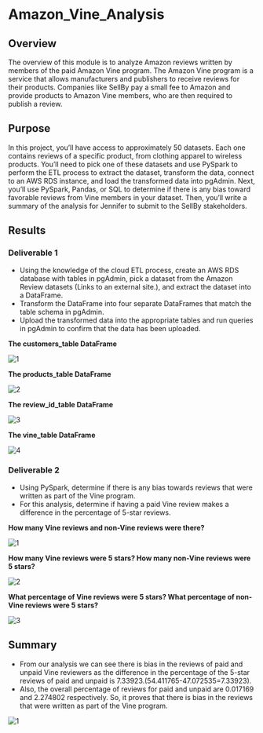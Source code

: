 # Amazon_Vine_Analysis

## Overview

The overview of this module is to analyze Amazon reviews written by members of the paid Amazon Vine program. The Amazon Vine program is a service that allows manufacturers and publishers to receive reviews for their products. Companies like SellBy pay a small fee to Amazon and provide products to Amazon Vine members, who are then required to publish a review.

## Purpose

In this project, you’ll have access to approximately 50 datasets. Each one contains reviews of a specific product, from clothing apparel to wireless products. You’ll need to pick one of these datasets and use PySpark to perform the ETL process to extract the dataset, transform the data, connect to an AWS RDS instance, and load the transformed data into pgAdmin. Next, you’ll use PySpark, Pandas, or SQL to determine if there is any bias toward favorable reviews from Vine members in your dataset. Then, you’ll write a summary of the analysis for Jennifer to submit to the SellBy stakeholders.

## Results

### Deliverable 1

  - Using the knowledge of the cloud ETL process, create an AWS RDS database with tables in pgAdmin, pick a dataset from the Amazon Review datasets (Links to an external site.), and extract the dataset into a DataFrame.
  - Transform the DataFrame into four separate DataFrames that match the table schema in pgAdmin.
  - Upload the transformed data into the appropriate tables and run queries in pgAdmin to confirm that the data has been uploaded.

  **The customers_table DataFrame**

![1](https://user-images.githubusercontent.com/95719819/164983474-5b9ab199-9491-4172-ae2a-f9f05144de90.png)

  **The products_table DataFrame**

![2](https://user-images.githubusercontent.com/95719819/164983481-18e5aedd-d7f4-4646-b33c-6985f94f6111.png)

  **The review_id_table DataFrame**

![3](https://user-images.githubusercontent.com/95719819/164983494-63b60c6f-a21f-4640-9efe-21072d537f37.png)

  **The vine_table DataFrame**

![4](https://user-images.githubusercontent.com/95719819/164983500-d753b27a-60ec-439c-9aa3-1c733cbe12ba.png)

### Deliverable 2

  - Using PySpark, determine if there is any bias towards reviews that were written as part of the Vine program. 
  - For this analysis, determine if having a paid Vine review makes a difference in the percentage of 5-star reviews.

  **How many Vine reviews and non-Vine reviews were there?**

  ![1](https://user-images.githubusercontent.com/95719819/164982888-27664039-4b0f-485b-9545-4f7a4a883e1f.png)

  **How many Vine reviews were 5 stars? How many non-Vine reviews were 5 stars?**

  ![2](https://user-images.githubusercontent.com/95719819/164982901-178f08a6-4e22-420c-96c6-5c4edcf9b13b.png)
  
  **What percentage of Vine reviews were 5 stars? What percentage of non-Vine reviews were 5 stars?**
  
  ![3](https://user-images.githubusercontent.com/95719819/164982910-05972262-058e-4689-bcb8-4d5af9d4b719.png)

## Summary

  - From our analysis we can see there is bias in the reviews of paid and unpaid Vine reviewers as the difference in the percentage of the 5-star reviews of paid and unpaid is 7.33923.(54.411765-47.072535=7.33923).
  - Also, the overall percentage of reviews for paid and unpaid are 0.017169 and 2.274802 respectively. So, it proves that there is bias in the reviews that were written as part of the Vine program.
  
  ![1](https://user-images.githubusercontent.com/95719819/164985998-de6891e8-9792-44fc-a25e-f4bb1cf1b2b3.png)
